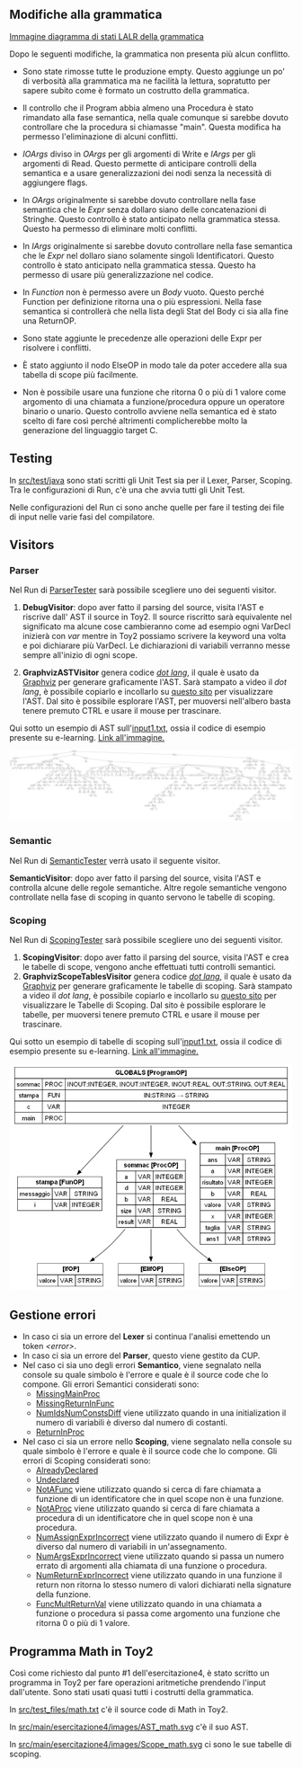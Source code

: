 ## Modifiche alla grammatica

[Immagine diagramma di stati LALR della grammatica](src/main/esercitazione5/images/LALR.svg)

Dopo le seguenti modifiche, la grammatica non presenta più alcun conflitto.

- Sono state rimosse tutte le produzione empty. Questo aggiunge un po' di verbosità alla grammatica
  ma
  ne facilità la lettura, sopratutto per sapere subito come è formato un costrutto della grammatica.

- Il controllo che il Program abbia almeno una Procedura è stato rimandato alla fase semantica,
  nella
  quale comunque si sarebbe dovuto controllare che la procedura si chiamasse "main". Questa modifica
  ha
  permesso l'eliminazione di alcuni conflitti.

- _IOArgs_ diviso in _OArgs_ per gli argomenti di Write e _IArgs_ per gli argomenti di Read. Questo
  permette di anticipare controlli della semantica e a usare generalizzazioni dei nodi senza la
  necessità
  di aggiungere flags.

- In _OArgs_ originalmente si sarebbe dovuto controllare nella fase semantica che le _Expr_ senza
  dollaro siano delle concatenazioni di Stringhe. Questo controllo è stato anticipato nella
  grammatica
  stessa. Questo ha permesso di eliminare molti conflitti.

- In _IArgs_ originalmente si sarebbe dovuto controllare nella fase semantica che le _Expr_ nel
  dollaro siano solamente singoli Identificatori. Questo controllo è stato anticipato nella
  grammatica
  stessa. Questo ha permesso di usare più generalizzazione nel codice.

- In _Function_ non è permesso avere un _Body_ vuoto. Questo perché Function per definizione ritorna
  una o più espressioni. Nella fase semantica si controllerà che nella lista degli Stat del Body ci
  sia alla fine una ReturnOP.

- Sono state aggiunte le precedenze alle operazioni delle Expr per risolvere i conflitti.

- È stato aggiunto il nodo ElseOP in modo tale da poter accedere alla sua tabella di scope più
  facilmente.

- Non è possibile usare una funzione che ritorna 0 o più di 1 valore come
  argomento di una chiamata a funzione/procedura oppure un operatore binario o unario.
  Questo controllo avviene nella semantica ed è stato scelto di fare così perché altrimenti
  complicherebbe molto la generazione del linguaggio target C.

## Testing

In [src/test/java](src/test/java) sono stati scritti gli Unit Test sia per il Lexer, Parser,
Scoping.
Tra le configurazioni di Run, c'è una che avvia tutti gli Unit Test.

Nelle configurazioni del Run ci sono anche quelle per fare il testing dei file di input nelle varie
fasi del compilatore.

## Visitors

### Parser

Nel Run di [ParserTester](src/main/esercitazione5/ParserTester.java) sarà possibile scegliere uno
dei seguenti visitor.

1. **DebugVisitor**: dopo aver fatto il parsing del source, visita l'AST e riscrive dall'
   AST il source in Toy2.
   Il source riscritto sarà equivalente nel significato ma alcune cose cambieranno come ad esempio
   ogni VarDecl inizierà con _var_ mentre in Toy2 possiamo scrivere la keyword una volta e poi
   dichiarare
   più VarDecl.
   Le dichiarazioni di variabili verranno messe sempre all'inizio di ogni scope.

2. **GraphvizASTVisitor** genera codice
   _[dot lang](https://graphviz.org/doc/info/lang.html)_, il
   quale è usato da [Graphviz](https://graphviz.org/) per generare graficamente l'AST.
   Sarà stampato
   a video il _dot lang_, è possibile copiarlo e incollarlo
   su [questo sito](http://magjac.com/graphviz-visual-editor/) per visualizzare l'AST.
   Dal sito è
   possibile esplorare l'AST, per muoversi nell'albero basta tenere premuto CTRL e usare il mouse
   per trascinare.

Qui sotto un esempio di AST sull'[input1.txt](/src/test_files/input1.txt), ossia il codice di
esempio presente su e-learning.
[Link all'immagine.](src/main/esercitazione5/images/AST_input1.svg)

![AST_input1.png](src/main/esercitazione5/images/AST_input1.png)

### Semantic

Nel Run di [SemanticTester](src/main/esercitazione5/SemanticTester.java) verrà usato il seguente
visitor.

**SemanticVisitor**: dopo aver fatto il parsing del source, visita l'AST e controlla alcune delle
regole semantiche.
Altre regole semantiche vengono controllate nella fase di scoping in quanto servono le tabelle di
scoping.

### Scoping

Nel Run di [ScopingTester](src/main/esercitazione5/ScopingTester.java) sarà possibile scegliere uno
dei seguenti visitor.

1. **ScopingVisitor**: dopo aver fatto il parsing del source, visita l'AST e crea le tabelle di
   scope, vengono anche effettuati tutti controlli semantici.
2. **GraphvizScopeTablesVisitor** genera codice
   _[dot lang](https://graphviz.org/doc/info/lang.html)_, il
   quale è usato da [Graphviz](https://graphviz.org/) per generare graficamente le tabelle di
   scoping.
   Sarà stampato a video il _dot lang_, è possibile copiarlo e incollarlo
   su [questo sito](http://magjac.com/graphviz-visual-editor/) per visualizzare le Tabelle di
   Scoping.
   Dal sito è possibile esplorare le tabelle, per muoversi tenere premuto CTRL e usare il mouse
   per trascinare.

Qui sotto un esempio di tabelle di scoping sull'[input1.txt](/src/test_files/input1.txt), ossia il
codice di esempio presente su e-learning.
[Link all'immagine.](src/main/esercitazione5/images/Scope_input1.svg)

![AST_input1.png](src/main/esercitazione5/images/Scope_input1.png)

## Gestione errori

- In caso ci sia un errore del **Lexer** si continua l'analisi emettendo un token _\<error\>_.
- In caso ci sia un errore del **Parser**, questo viene gestito da CUP.
- Nel caso ci sia uno degli errori **Semantico**, viene segnalato nella console su quale simbolo è
  l'errore e quale è il source code che lo compone.
  Gli errori Semantici considerati sono:
    - [MissingMainProc](src/main/esercitazione5/semantic/exceptions/MissingMainProcSemanticException.java)
    - [MissingReturnInFunc](src/main/esercitazione5/semantic/exceptions/MissingReturnInFuncSemanticException.java)
    - [NumIdsNumConstsDiff](src/main/esercitazione5/semantic/exceptions/NumIdsNumConstsDiffSemanticException.java)
      viene utilizzato quando in una initialization il numero di variabili è diverso dal numero di
      costanti.
    - [ReturnInProc](src/main/esercitazione5/semantic/exceptions/ReturnInProcSemanticException.java)
- Nel caso ci sia un errore nello **Scoping**, viene segnalato nella console su quale simbolo è
  l'errore e quale è il source code che lo compone.
  Gli errori di Scoping considerati sono:
    - [AlreadyDeclared](src/main/esercitazione5/scope/exceptions/AlreadyDeclaredScopeException.java)
    - [Undeclared](src/main/esercitazione5/scope/exceptions/UndeclaredScopeException.java)
    - [NotAFunc](src/main/esercitazione5/scope/exceptions/NotAFuncScopeException.java) viene
      utilizzato quando si cerca di fare chiamata a funzione di un identificatore che in quel
      scope non è una funzione.
    - [NotAProc](src/main/esercitazione5/scope/exceptions/NotAProcScopeException.java) viene
      utilizzato quando si cerca di fare chiamata a procedura di un identificatore che in quel
      scope non è una procedura.
    - [NumAssignExprIncorrect](src/main/esercitazione5/scope/exceptions/NumAssignExprIncorrectScopeException.java)
      viene utilizzato quando il numero di Expr è diverso dal numero di variabili in
      un'assegnamento.
    - [NumArgsExprIncorrect](src/main/esercitazione5/scope/exceptions/NumArgsExprIncorrectScopeException.java)
      viene utilizzato quando si passa un numero errato di argomenti alla chiamata di una funzione
      o procedura.
    - [NumReturnExprIncorrect](src/main/esercitazione5/scope/exceptions/NumReturnExprIncorrectScopeException.java)
      viene utilizzato quando in una funzione il return non ritorna lo stesso numero di valori
      dichiarati nella signature della funzione.
    - [FuncMultReturnVal](src/main/esercitazione5/scope/exceptions/FuncMultReturnValScopeException.java)
      viene utilizzato quando in una chiamata a funzione o procedura si passa come argomento una
      funzione che ritorna 0 o più di 1 valore.

## Programma Math in Toy2

Così come richiesto dal punto #1 dell'esercitazione4, è stato scritto un programma in Toy2 per fare
operazioni
aritmetiche prendendo l'input dall'utente. Sono stati usati quasi tutti i costrutti della
grammatica.

In [src/test_files/math.txt](src/test_files/math.txt) c'è il source code di Math in Toy2.

In [src/main/esercitazione4/images/AST_math.svg](src/main/esercitazione5/images/AST_math.svg) c'è il
suo AST.

In [src/main/esercitazione4/images/Scope_math.svg](src/main/esercitazione5/images/Scope_math.svg) ci
sono le sue tabelle di scoping.
